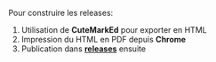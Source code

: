 Pour construire les releases: 

1. Utilisation de **CuteMarkEd** pour exporter en HTML
2. Impression du HTML en PDF depuis **Chrome**
3. Publication dans [**releases**](https://github.com/aleascript/hades/releases/new) ensuite

  